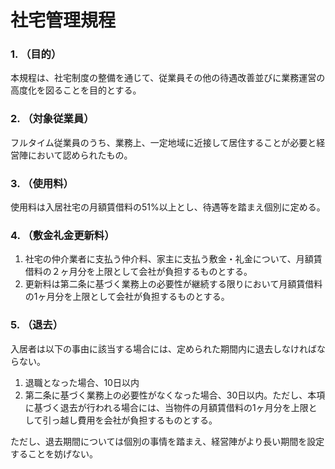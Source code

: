 # 社宅管理規程
### 1. （目的）
本規程は、社宅制度の整備を通じて、従業員その他の待遇改善並びに業務運営の高度化を図ることを目的とする。

### 2. （対象従業員）
フルタイム従業員のうち、業務上、一定地域に近接して居住することが必要と経営陣において認められたもの。

### 3. （使用料）
使用料は入居社宅の月額賃借料の51%以上とし、待遇等を踏まえ個別に定める。

### 4. （敷金礼金更新料）
1. 社宅の仲介業者に支払う仲介料、家主に支払う敷金・礼金について、月額賃借料の２ヶ月分を上限として会社が負担するものとする。
2. 更新料は第二条に基づく業務上の必要性が継続する限りにおいて月額賃借料の1ヶ月分を上限として会社が負担するものとする。

### 5. （退去）
入居者は以下の事由に該当する場合には、定められた期間内に退去しなければならない。

1. 退職となった場合、10日以内
2. 第二条に基づく業務上の必要性がなくなった場合、30日以内。ただし、本項に基づく退去が行われる場合には、当物件の月額賃借料の1ヶ月分を上限として引っ越し費用を会社が負担するものとする。

ただし、退去期間については個別の事情を踏まえ、経営陣がより長い期間を設定することを妨げない。
